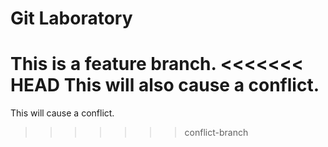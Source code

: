 # Git Laboratory
This is a feature branch.
<<<<<<< HEAD
This will also cause a conflict.
=======
This will cause a conflict.
>>>>>>> conflict-branch
